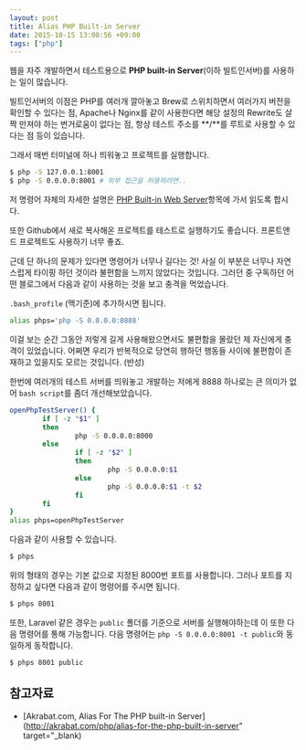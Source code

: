 ```yaml
---
layout: post
title: Alias PHP Built-in Server
date: 2015-10-15 13:00:56 +09:00
tags: ["php"]
---
```


웹을 자주 개발하면서 테스트용으로 **PHP built-in Server**(이하 빌트인서버)를 사용하는 일이 많습니다.

빌트인서버의 이점은 PHP를 여러개 깔아놓고 Brew로 스위치하면서 여러가지 버전을 확인할 수 있다는 점, Apache나 Nginx를 같이 사용한다면 해당 설정의 Rewrite도 살짝 만져야 하는 번거로움이 없다는 점, 항상 테스트 주소를 **/**를 루트로 사용할 수 있다는 점 등이 있습니다.

그래서 매번 터미널에 하나 띄워놓고 프로젝트를 실행합니다.

```bash
$ php -S 127.0.0.1:8001
$ php -S 0.0.0.0:8001 # 외부 접근을 허용하려면..
```

저 명령어 자체의 자세한 설명은 [PHP Built-in Web Server](http://php.net/manual/features.commandline.webserver.php)항목에 가서 읽도록 합시다.

또한 Github에서 새로 복사해온 프로젝트를 테스트로 실행하기도 좋습니다. 프론트앤드 프로젝트도 사용하기 너무 좋죠.

근데 단 하나의 문제가 있다면 명령어가 너무나 길다는 것! 사실 이 부분은 너무나 자연스럽게 타이핑 하던 것이라 불편함을 느끼지 않았다는 것입니다. 그러던 중 구독하던 어떤 블로그에서 다음과 같이 사용하는 것을 보고 충격을 먹었습니다.

`.bash_profile` (맥기준)에 추가하시면 됩니다.

```bash
alias phps='php -S 0.0.0.0:8888'
```

이걸 보는 순간 그동안 저렇게 길게 사용해왔으면서도 불편함을 몰랐던 제 자신에게 충격이 있었습니다. 어쩌면 우리가 반복적으로 당연히 행하던 행동들 사이에 불편함이 존재하고 있을지도 모르는 것입니다. (반성)

한번에 여러개의 테스트 서버를 띄워놓고 개발하는 저에게 8888 하나로는 큰 의미가 없어 `bash script`를 좀더 개선해보았습니다.

```bash
openPhpTestServer() {
        if [ -z "$1" ]
        then
                php -S 0.0.0.0:8000
        else
                if [ -z "$2" ]
                then
                        php -S 0.0.0.0:$1
                else
                        php -S 0.0.0.0:$1 -t $2
                fi
        fi
}
alias phps=openPhpTestServer
```

다음과 같이 사용할 수 있습니다.

```bash
$ phps
```

위의 형태의 경우는 기본 값으로 지정된 8000번 포트를 사용합니다. 그러나 포트를 지정하고 싶다면 다음과 같이 명령어를 주시면 됩니다.

```bash
$ phps 8001
```

또한, Laravel 같은 경우는 `public` 폴더를 기준으로 서버를 실행해야하는데 이 또한 다음 명령어를 통해 가능합니다. 다음 명령어는 `php -S 0.0.0.0:8001 -t public`와 동일하게 동작합니다.

```bash
$ phps 8001 public
```

## 참고자료
- [Akrabat.com, Alias For The PHP built-in Server](http://akrabat.com/php/alias-for-the-php-built-in-server" target="_blank)
